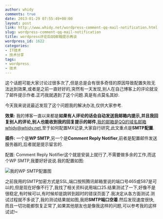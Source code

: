 ```yaml
---
author: whidy
comments: true
date: 2013-01-29 07:55:49+00:00
layout: post
link: http://www.whidy.net/wordpress-comment-qq-mail-notification.html
slug: wordpress-comment-qq-mail-notification
title: wordpress评论后QQ邮箱提示再谈
wordpress_id: 1622
categories:
- IT技术
- 技术分享
tags:
- wordpress
- 技术
---
```


这个话题可能大家讨论过很多次了,但是总是会有很多奇怪的原因导致配置失败无法达到效果,或者是之前一直好好的,突然有一天发现,别人在自己博客上的评论就没了邮件提示作者.正巧我就遇到了这个问题.真是有点莫名其妙.

今天我来说说最近发现了这个问题我的解决办法,仅供大家参考.

**效果:** 我的博客一直以来都是**如果有人评论的话会自动发送我邮箱内提示,并且我回复别人的评论,别人也能收到我的回复提示的邮件**.我的邮箱是QQ的域名邮箱whidy@whidy.net,至于如何配置MX记录,大家自行研究,此文重点是**SMTP配置**.

<!-- more -->

**插件:** 一个是**WP SMTP**,另一个是**Comment Reply Notifier**,前者是配置邮件发送服务器的,后者就是提示留言的.

配置: Comment Reply Notifier这个就是安装上就行了,不需要做多余的工作,而这个WP SMTP,我要好好说说.我的配置如图:

![我的WP SMTP配置图](http://www.whidy.net/wp-content/uploads/2013/01/WP-SMTP-400x318.jpg)

之前我用的SMTP加密方式是SSL,端口按照腾讯邮箱里说的端口号465或587是可以的,但是现在好像不行了,我找了相关资料说用端口25.结果测试了一下,好像不是很稳定,有时候可以,有时候却是跳转到超时的错误页面了.我决定从各方面测试.测试过程就不多说了,我的测试结果就如图,我把**SMTP端口空着**.然后发现速度很快,而且一切功能都恢复正常了,如果其他朋友也是像我这样的问题,可以参考我的这样试试!~
